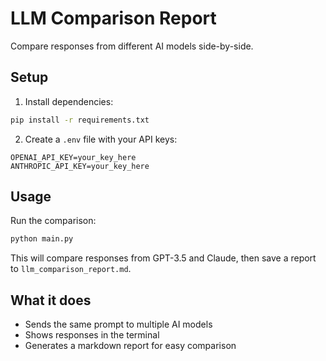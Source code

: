 # LLM Comparison Report

Compare responses from different AI models side-by-side.

## Setup

1. Install dependencies:
```bash
pip install -r requirements.txt
```

2. Create a `.env` file with your API keys:
```
OPENAI_API_KEY=your_key_here
ANTHROPIC_API_KEY=your_key_here
```

## Usage

Run the comparison:
```bash
python main.py
```

This will compare responses from GPT-3.5 and Claude, then save a report to `llm_comparison_report.md`.

## What it does

- Sends the same prompt to multiple AI models
- Shows responses in the terminal
- Generates a markdown report for easy comparison

